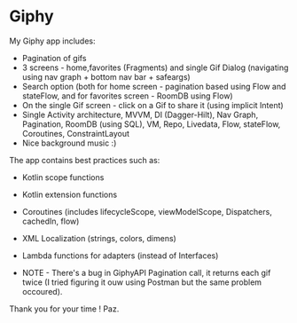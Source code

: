 # Giphy

My Giphy app includes:
* Pagination of gifs
* 3 screens - home,favorites (Fragments) and single Gif Dialog (navigating using nav graph + bottom nav bar + safeargs)
* Search option (both for home screen - pagination based using Flow and stateFlow, and for favorites screen - RoomDB using Flow)
* On the single Gif screen - click on a Gif to share it (using implicit Intent)
* Single Activity architecture, MVVM, DI (Dagger-Hilt), Nav Graph, Pagination, RoomDB (using SQL), VM, Repo, Livedata, Flow, stateFlow, Coroutines, ConstraintLayout
* Nice background music :)


The app contains best practices such as:
* Kotlin scope functions
* Kotlin extension functions
* Coroutines (includes lifecycleScope, viewModelScope, Dispatchers, cachedIn, flow)
* XML Localization (strings, colors, dimens)
* Lambda functions for adapters (instead of Interfaces)


* NOTE - There's a bug in GiphyAPI Pagination call, it returns each gif twice (I tried figuring it ouw using Postman but the same problem occoured).

Thank you for your time !
Paz.
